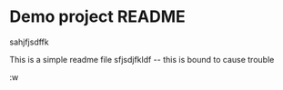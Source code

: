 
# Demo project README

sahjfjsdffk

This is a simple readme file
sfjsdjfkldf -- this is bound to cause trouble

:w

